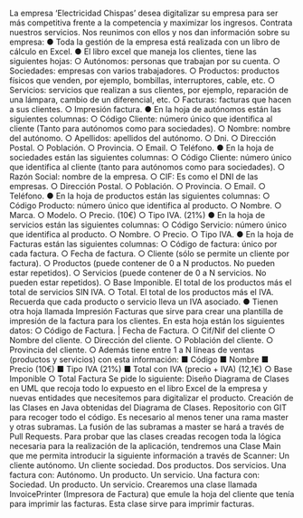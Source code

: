 La empresa ‘Electricidad Chispas’ desea digitalizar su empresa para ser más competitiva frente a la
competencia y maximizar los ingresos. Contrata nuestros servicios.
Nos reunimos con ellos y nos dan información sobre su empresa:
● Toda la gestión de la empresa está realizada con un libro de cálculo en Excel.
● El libro excel que maneja los clientes, tiene las siguientes hojas:
○ Autónomos: personas que trabajan por su cuenta.
○ Sociedades: empresas con varios trabajadores.
○ Productos: productos físicos que venden, por ejemplo, bombillas, interruptores, cable,
etc.
○ Servicios: servicios que realizan a sus clientes, por ejemplo, reparación de una
lámpara, cambio de un diferencial, etc.
○ Facturas: facturas que hacen a sus clientes.
○ Impresión factura.
● En la hoja de autónomos están las siguientes columnas:
○ Código Cliente: número único que identifica al cliente (Tanto para autónomos como
para sociedades).
○ Nombre: nombre del autónomo.
○ Apellidos: apellidos del autónomo.
○ Dni.
○ Dirección Postal.
○ Población.
○ Provincia.
○ Email.
○ Teléfono.
● En la hoja de sociedades están las siguientes columnas:
○ Código Cliente: número único que identifica al cliente (tanto para autónomos como
para sociedades).
○ Razón Social: nombre de la empresa.
○ CIF: Es como el DNI de las empresas.
○ Dirección Postal.
○ Población.
○ Provincia.
○ Email.
○ Teléfono.
● En la hoja de productos están las siguientes columnas:
○ Código Producto: número único que identifica al producto.
○ Nombre.
○ Marca.
○ Modelo.
○ Precio. (10€)
○ Tipo IVA. (21%)
● En la hoja de servicios están las siguientes columnas:
○ Código Servicio: número único que identifica al producto.
○ Nombre.
○ Precio.
○ Tipo IVA.
● En la hoja de Facturas están las siguientes columnas:
○ Código de factura: único por cada factura.
○ Fecha de factura.
○ Cliente (sólo se permite un cliente por factura).
○ Productos (puede contener de 0 a N productos. No pueden estar repetidos).
○ Servicios (puede contener de 0 a N servicios. No pueden estar repetidos).
○ Base Imponible. El total de los productos más el total de servicios SIN IVA.
○ Total. El total de los productos más el IVA. Recuerda que cada producto o servicio
lleva un IVA asociado.
● Tienen otra hoja llamada Impresión Facturas que sirve para crear una plantilla de impresión
de la factura para los clientes. En esta hoja están los siguientes datos:
○ Código de Factura. | Fecha de Factura.
○ Cif/Nif del cliente
○ Nombre del cliente.
○ Dirección del cliente.
○ Población del cliente.
○ Provincia del cliente.
○ Además tiene entre 1 a N líneas de ventas (productos y servicios) con esta información:
■ Código
■ Nombre
■ Precio (10€)
■ Tipo IVA (21%)
■ Total con IVA (precio + IVA) (12,1€)
○ Base Imponible
○ Total Factura
Se pide lo siguiente:
Diseño Diagrama de Clases en UML que recoja todo lo expuesto en el libro Excel de la
empresa y nuevas entidades que necesitemos para digitalizar el producto.
Creación de las Clases en Java obtenidas del Diagrama de Clases.
Repositorio con GIT para recoger todo el código. Es necesario al menos tener una rama
master y otras subramas. La fusión de las subramas a master se hará a través de Pull
Requests.
Para probar que las clases creadas recogen toda la lógica necesaria para la realización de la
aplicación, tendremos una Clase Main que me permita introducir la siguiente información a
través de Scanner:
Un cliente autónomo.
Un cliente sociedad.
Dos productos.
Dos servicios.
Una factura con:
Autónomo.
Un producto.
Un servicio.
Una factura con:
Sociedad.
Un producto.
Un servicio.
Crearemos una clase llamada InvoicePrinter (Impresora de Factura) que emule la hoja del
cliente que tenía para imprimir las facturas. Esta clase sirve para imprimir facturas.